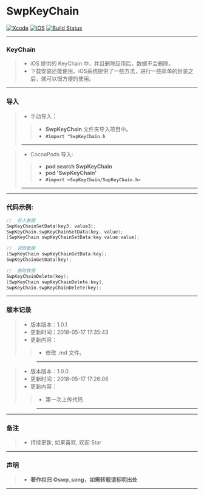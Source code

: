 # SwpKeyChain

[![Xcode](https://img.shields.io/badge/Xcode-9.3-25B1F6.svg)](https://developer.apple.com/xcode)
[![iOS](https://img.shields.io/badge/iOS-8.0+-1C75AF.svg)](https://developer.apple.com/xcode)
[![Build Status](https://travis-ci.org/swp-song/SwpKeyChain.svg?branch=master)](https://travis-ci.org/swp-song/SwpKeyChain)



-------


### KeyChain

> * iOS 提供的 KeyChain 中，并且删除应用后，数据不会删除。
> * 下载安装还能使用。iOS系统提供了一些方法，进行一些简单的封装之后，就可以很方便的使用。

-------

### 导入

> * 手动导入：
>
>> * **SwpKeyChain** 文件夹导入项目中。
>> * **`#import "SwpKeyChain.h`**
>>
> -------


> * CocoaPods 导入:
>
>> * **pod search SwpKeyChain**
>> * **pod 'SwpKeyChain'**
>> * **`#import <SwpKeyChain/SwpKeyChain.h>`**
>>
> -------

-------



### 代码示例:

```Objective-C
//  存入数据
SwpKeyChainSetData(key3, value3);
SwpKeyChain.swpKeyChainSetData(key, value);
[SwpKeyChain swpKeyChainSetData:key value:value];

//  读取数据
[SwpKeyChain swpKeyChainGetData:key];
SwpKeyChainGetData(key);

//  删除数据
SwpKeyChainDelete(key);
[SwpKeyChain swpKeyChainDelete:key];
SwpKeyChain.swpKeyChainDelete(key);
```

-------


### 版本记录

> * 版本版本：1.0.1
> * 更新时间：2018-05-17 17:35:43
> * 更新内容：
>>  *  修改 .md 文件。

>> -------

> * 版本版本：1.0.0
> * 更新时间：2018-05-17 17:26:06
> * 更新内容：
>>  *  第一次上传代码

>> -------

-------

### 备注

> * 持续更新, 如果喜欢, 欢迎 Star

-------

### 声明

 > * **著作权归 ©swp_song，如需转载请标明出处**

-------


